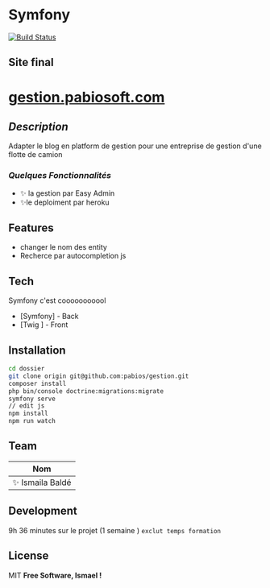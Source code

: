 # Symfony
[![Build Status](https://travis-ci.org/joemccann/dillinger.svg?branch=master)](https://portfolio.pabiosoft.com)
## Site final
# [gestion.pabiosoft.com](http://gestion.pabiosoft.com)
## _Description_
Adapter le blog en platform de gestion pour une entreprise de gestion d'une flotte de camion
### _Quelques Fonctionnalités_
- ✨ la gestion par Easy Admin
- ✨le  deploiment  par  heroku

## Features

- changer le nom des entity
- Recherce par autocompletion js

## Tech

Symfony c'est cooooooooool

- [Symfony] - Back
- [Twig  ] - Front
 
## Installation
```sh
cd dossier
git clone origin git@github.com:pabios/gestion.git
composer install
php bin/console doctrine:migrations:migrate
symfony serve 
// edit js
npm install
npm run watch

```
## Team
| Nom |  
| ------ | 
| ✨ Ismaila Baldé |  
 
## Development
9h 36 minutes sur le projet (1 semaine ) ``` exclut temps formation ```
## License


MIT
**Free Software, Ismael !**
